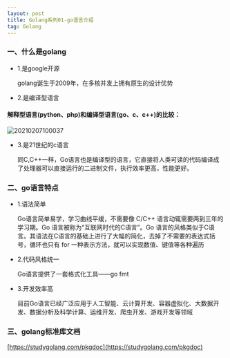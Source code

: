 ```yaml
---
layout: post
title: Golang系列01-go语言介绍
tag: Golang
---
```


### 一、什么是golang
- 1.是google开源
  
  golang诞生于2009年，在多核并发上拥有原生的设计优势

- 2.是编译型语言

#### 解释型语言(python、php)和编译型语言(go、c、c++)的比较：

![20210207100037](https://cdn.jsdelivr.net/gh/luckykang/picture_bed/blogs_images/20210207100037.png)

- 3.是21世纪的c语言
  
  同C,C++一样，Go语言也是编译型的语言，它直接将人类可读的代码编译成了处理器可以直接运行的二进制文件，执行效率更高，性能更好。


### 二、go语言特点
- 1.语法简单
  
  Go语言简单易学，学习曲线平缓，不需要像 C/C++ 语言动辄需要两到三年的学习期。Go 语言被称为“互联网时代的C语言”。Go 语言的风格类似于C语言。其语法在C语言的基础上进行了大幅的简化，去掉了不需要的表达式括号，循环也只有 for 一种表示方法，就可以实现数值、键值等各种遍历

- 2.代码风格统一
  
  Go语言提供了一套格式化工具——go fmt

- 3.开发效率高
  
  目前Go语言已经⼴泛应用于人工智能、云计算开发、容器虚拟化、⼤数据开发、数据分析及科学计算、运维开发、爬虫开发、游戏开发等领域

### 三、golang标准库文档

[https://studygolang.com/pkgdoc](https://studygolang.com/pkgdoc)

